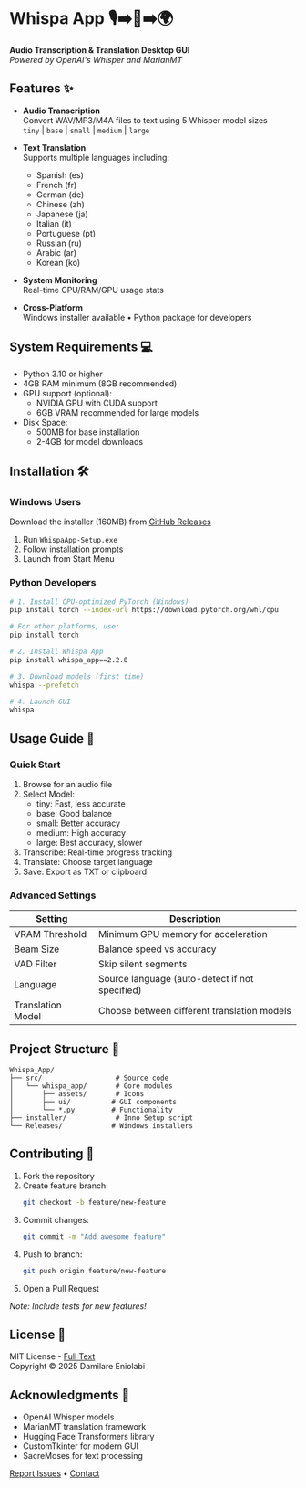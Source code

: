 # Whispa App 🎙️➡️📝➡️🌍

**Audio Transcription & Translation Desktop GUI**  
*Powered by OpenAI's Whisper and MarianMT*

## Features ✨

* **Audio Transcription**  
  Convert WAV/MP3/M4A files to text using 5 Whisper model sizes  
  `tiny` | `base` | `small` | `medium` | `large`

* **Text Translation**  
  Supports multiple languages including:
  - Spanish (es)
  - French (fr)
  - German (de)
  - Chinese (zh)
  - Japanese (ja)
  - Italian (it)
  - Portuguese (pt)
  - Russian (ru)
  - Arabic (ar)
  - Korean (ko)

* **System Monitoring**  
  Real-time CPU/RAM/GPU usage stats

* **Cross-Platform**  
  Windows installer available • Python package for developers

## System Requirements 💻

- Python 3.10 or higher
- 4GB RAM minimum (8GB recommended)
- GPU support (optional):
  - NVIDIA GPU with CUDA support
  - 6GB VRAM recommended for large models
- Disk Space:
  - 500MB for base installation
  - 2-4GB for model downloads

## Installation 🛠️

### Windows Users

Download the installer (160MB) from [GitHub Releases](https://github.com/damoojeje/whispa_app/releases)
1. Run `WhispaApp-Setup.exe`
2. Follow installation prompts
3. Launch from Start Menu

### Python Developers

```bash
# 1. Install CPU-optimized PyTorch (Windows)
pip install torch --index-url https://download.pytorch.org/whl/cpu

# For other platforms, use:
pip install torch

# 2. Install Whispa App
pip install whispa_app==2.2.0

# 3. Download models (first time)
whispa --prefetch

# 4. Launch GUI
whispa
```

## Usage Guide 📖

### Quick Start

1. Browse for an audio file
2. Select Model:
   - tiny: Fast, less accurate
   - base: Good balance
   - small: Better accuracy
   - medium: High accuracy
   - large: Best accuracy, slower
3. Transcribe: Real-time progress tracking
4. Translate: Choose target language
5. Save: Export as TXT or clipboard

### Advanced Settings

| Setting | Description |
|---------|-------------|
| VRAM Threshold | Minimum GPU memory for acceleration |
| Beam Size | Balance speed vs accuracy |
| VAD Filter | Skip silent segments |
| Language | Source language (auto-detect if not specified) |
| Translation Model | Choose between different translation models |

## Project Structure 📂

```
Whispa_App/
├── src/                  # Source code
│   └── whispa_app/       # Core modules
│       ├── assets/       # Icons
│       ├── ui/          # GUI components  
│       └── *.py         # Functionality
├── installer/            # Inno Setup script
└── Releases/            # Windows installers
```

## Contributing 🤝

1. Fork the repository
2. Create feature branch:
   ```bash
   git checkout -b feature/new-feature
   ```
3. Commit changes:
   ```bash
   git commit -m "Add awesome feature"
   ```
4. Push to branch:
   ```bash
   git push origin feature/new-feature
   ```
5. Open a Pull Request

*Note: Include tests for new features!*

## License 📄

MIT License - [Full Text](License.txt)  
Copyright © 2025 Damilare Eniolabi

## Acknowledgments 🙏

- OpenAI Whisper models
- MarianMT translation framework
- Hugging Face Transformers library
- CustomTkinter for modern GUI
- SacreMoses for text processing

[Report Issues](https://github.com/damoojeje/whispa_app/issues) • [Contact](mailto:damilareeniolabi@gmail.com)